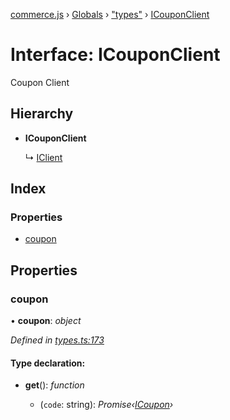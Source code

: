 [commerce.js](../README.md) › [Globals](../globals.md) › ["types"](../modules/_types_.md) › [ICouponClient](_types_.icouponclient.md)

# Interface: ICouponClient

Coupon Client

## Hierarchy

* **ICouponClient**

  ↳ [IClient](_types_.iclient.md)

## Index

### Properties

* [coupon](_types_.icouponclient.md#coupon)

## Properties

###  coupon

• **coupon**: *object*

*Defined in [types.ts:173](https://github.com/shopjs/commerce.js/blob/772e922/src/types.ts#L173)*

#### Type declaration:

* **get**(): *function*

  * (`code`: string): *Promise‹[ICoupon](_types_.icoupon.md)›*
